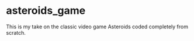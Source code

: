 # asteroids_game
This is my take on the classic video game Asteroids coded completely from scratch.

